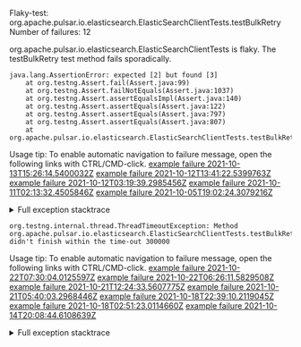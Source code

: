         
Flaky-test: org.apache.pulsar.io.elasticsearch.ElasticSearchClientTests.testBulkRetry
Number of failures: 12

org.apache.pulsar.io.elasticsearch.ElasticSearchClientTests is flaky. The testBulkRetry test method fails sporadically.

```
java.lang.AssertionError: expected [2] but found [3]
	at org.testng.Assert.fail(Assert.java:99)
	at org.testng.Assert.failNotEquals(Assert.java:1037)
	at org.testng.Assert.assertEqualsImpl(Assert.java:140)
	at org.testng.Assert.assertEquals(Assert.java:122)
	at org.testng.Assert.assertEquals(Assert.java:797)
	at org.testng.Assert.assertEquals(Assert.java:807)
	at org.apache.pulsar.io.elasticsearch.ElasticSearchClientTests.testBulkRetry(ElasticSearchClientTests.java:207)
```

Usage tip: To enable automatic navigation to failure message, open the following links with CTRL/CMD-click.
[example failure 2021-10-13T15:26:14.5400032Z](https://github.com/apache/pulsar/runs/3884073272?check_suite_focus=true?check_suite_focus=true#step:8:11653)
[example failure 2021-10-12T13:41:22.5399763Z](https://github.com/apache/pulsar/runs/3870600528?check_suite_focus=true?check_suite_focus=true#step:8:17034)
[example failure 2021-10-12T03:19:39.2985456Z](https://github.com/apache/pulsar/runs/3865758651?check_suite_focus=true?check_suite_focus=true#step:8:17029)
[example failure 2021-10-11T02:13:32.4505846Z](https://github.com/apache/pulsar/runs/3854364451?check_suite_focus=true?check_suite_focus=true#step:8:13266)
[example failure 2021-10-05T19:02:24.3079216Z](https://github.com/apache/pulsar/runs/3806386813?check_suite_focus=true?check_suite_focus=true#step:8:16795)


<details>
<summary>Full exception stacktrace</summary>
<code><pre>
java.lang.AssertionError: expected [2] but found [3]
	at org.testng.Assert.fail(Assert.java:99)
	at org.testng.Assert.failNotEquals(Assert.java:1037)
	at org.testng.Assert.assertEqualsImpl(Assert.java:140)
	at org.testng.Assert.assertEquals(Assert.java:122)
	at org.testng.Assert.assertEquals(Assert.java:797)
	at org.testng.Assert.assertEquals(Assert.java:807)
	at org.apache.pulsar.io.elasticsearch.ElasticSearchClientTests.testBulkRetry(ElasticSearchClientTests.java:207)
	at java.base/jdk.internal.reflect.NativeMethodAccessorImpl.invoke0(Native Method)
	at java.base/jdk.internal.reflect.NativeMethodAccessorImpl.invoke(NativeMethodAccessorImpl.java:62)
	at java.base/jdk.internal.reflect.DelegatingMethodAccessorImpl.invoke(DelegatingMethodAccessorImpl.java:43)
	at java.base/java.lang.reflect.Method.invoke(Method.java:566)
	at org.testng.internal.MethodInvocationHelper.invokeMethod(MethodInvocationHelper.java:132)
	at org.testng.internal.InvokeMethodRunnable.runOne(InvokeMethodRunnable.java:45)
	at org.testng.internal.InvokeMethodRunnable.call(InvokeMethodRunnable.java:73)
	at org.testng.internal.InvokeMethodRunnable.call(InvokeMethodRunnable.java:11)
	at java.base/java.util.concurrent.FutureTask.run(FutureTask.java:264)
	at java.base/java.util.concurrent.ThreadPoolExecutor.runWorker(ThreadPoolExecutor.java:1128)
	at java.base/java.util.concurrent.ThreadPoolExecutor$Worker.run(ThreadPoolExecutor.java:628)
	at java.base/java.lang.Thread.run(Thread.java:829)

</pre></code>
</details>

```
org.testng.internal.thread.ThreadTimeoutException: Method org.apache.pulsar.io.elasticsearch.ElasticSearchClientTests.testBulkRetry() didn't finish within the time-out 300000
```

Usage tip: To enable automatic navigation to failure message, open the following links with CTRL/CMD-click.
[example failure 2021-10-22T07:30:04.0125597Z](https://github.com/apache/pulsar/runs/3972696102?check_suite_focus=true?check_suite_focus=true#step:8:11667)
[example failure 2021-10-22T06:26:11.5829508Z](https://github.com/apache/pulsar/runs/3972294602?check_suite_focus=true?check_suite_focus=true#step:8:11667)
[example failure 2021-10-21T12:24:33.5607775Z](https://github.com/apache/pulsar/runs/3963356839?check_suite_focus=true?check_suite_focus=true#step:8:11673)
[example failure 2021-10-21T05:40:03.2968446Z](https://github.com/apache/pulsar/runs/3959780514?check_suite_focus=true?check_suite_focus=true#step:8:17054)
[example failure 2021-10-18T22:39:10.2119045Z](https://github.com/apache/pulsar/runs/3932392186?check_suite_focus=true?check_suite_focus=true#step:8:11686)
[example failure 2021-10-18T02:51:23.0114660Z](https://github.com/apache/pulsar/runs/3921750760?check_suite_focus=true?check_suite_focus=true#step:8:11661)
[example failure 2021-10-14T20:08:44.6108639Z](https://github.com/apache/pulsar/runs/3898240723?check_suite_focus=true?check_suite_focus=true#step:8:33060)


<details>
<summary>Full exception stacktrace</summary>
<code><pre>
org.testng.internal.thread.ThreadTimeoutException: Method org.apache.pulsar.io.elasticsearch.ElasticSearchClientTests.testBulkRetry() didn't finish within the time-out 300000
	at org.testng.internal.MethodInvocationHelper.invokeWithTimeoutWithNewExecutor(MethodInvocationHelper.java:371)
	at org.testng.internal.MethodInvocationHelper.invokeWithTimeout(MethodInvocationHelper.java:282)
	at org.testng.internal.TestInvoker.invokeMethod(TestInvoker.java:605)
	at org.testng.internal.TestInvoker.retryFailed(TestInvoker.java:214)
	at org.testng.internal.MethodRunner.runInSequence(MethodRunner.java:58)
	at org.testng.internal.TestInvoker$MethodInvocationAgent.invoke(TestInvoker.java:822)
	at org.testng.internal.TestInvoker.invokeTestMethods(TestInvoker.java:147)
	at org.testng.internal.TestMethodWorker.invokeTestMethods(TestMethodWorker.java:146)
	at org.testng.internal.TestMethodWorker.run(TestMethodWorker.java:128)
	at java.base/java.util.ArrayList.forEach(ArrayList.java:1541)
	at org.testng.TestRunner.privateRun(TestRunner.java:764)
	at org.testng.TestRunner.run(TestRunner.java:585)
	at org.testng.SuiteRunner.runTest(SuiteRunner.java:384)
	at org.testng.SuiteRunner.runSequentially(SuiteRunner.java:378)
	at org.testng.SuiteRunner.privateRun(SuiteRunner.java:337)
	at org.testng.SuiteRunner.run(SuiteRunner.java:286)
	at org.testng.SuiteRunnerWorker.runSuite(SuiteRunnerWorker.java:53)
	at org.testng.SuiteRunnerWorker.run(SuiteRunnerWorker.java:96)
	at org.testng.TestNG.runSuitesSequentially(TestNG.java:1218)
	at org.testng.TestNG.runSuitesLocally(TestNG.java:1140)
	at org.testng.TestNG.runSuites(TestNG.java:1069)
	at org.testng.TestNG.run(TestNG.java:1037)
	at org.apache.maven.surefire.testng.TestNGExecutor.run(TestNGExecutor.java:135)
	at org.apache.maven.surefire.testng.TestNGDirectoryTestSuite.executeSingleClass(TestNGDirectoryTestSuite.java:112)
	at org.apache.maven.surefire.testng.TestNGDirectoryTestSuite.executeLazy(TestNGDirectoryTestSuite.java:123)
	at org.apache.maven.surefire.testng.TestNGDirectoryTestSuite.execute(TestNGDirectoryTestSuite.java:90)
	at org.apache.maven.surefire.testng.TestNGProvider.invoke(TestNGProvider.java:146)
	at org.apache.maven.surefire.booter.ForkedBooter.invokeProviderInSameClassLoader(ForkedBooter.java:384)
	at org.apache.maven.surefire.booter.ForkedBooter.runSuitesInProcess(ForkedBooter.java:345)
	at org.apache.maven.surefire.booter.ForkedBooter.execute(ForkedBooter.java:126)
	at org.apache.maven.surefire.booter.ForkedBooter.main(ForkedBooter.java:418)

</pre></code>
</details>

